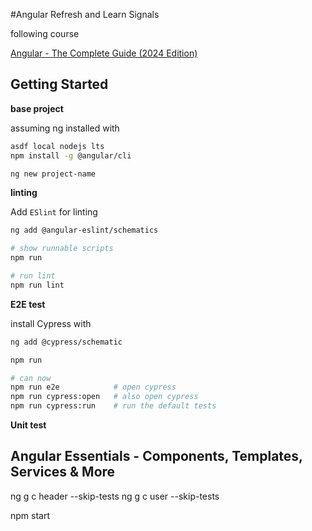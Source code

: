 #Angular Refresh and Learn Signals

following course

[Angular - The Complete Guide (2024 Edition)](https://www.udemy.com/course/the-complete-guide-to-angular-2)


## Getting Started

 **base project**

   assuming ng installed with

   ```bash
   asdf local nodejs lts
   npm install -g @angular/cli
   ```

   ```bash
   ng new project-name
   ```

**linting**

   Add `ESlint` for linting

   ```bash
   ng add @angular-eslint/schematics

   # show runnable scripts
   npm run

   # run lint
   npm run lint
   ```

**E2E test**

install Cypress with

   ```bash
   ng add @cypress/schematic

   npm run

   # can now
   npm run e2e            # open cypress
   npm run cypress:open   # also open cypress
   npm run cypress:run    # run the default tests

   ```

 **Unit test**


## Angular Essentials - Components, Templates, Services & More


ng g c header --skip-tests
ng g c user --skip-tests

npm start
